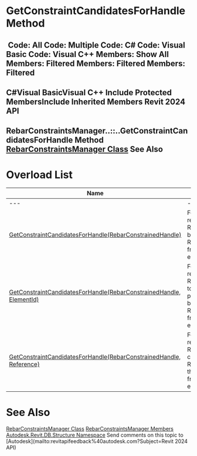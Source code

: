 # GetConstraintCandidatesForHandle Method

﻿
 Code: All Code: Multiple Code: C# Code: Visual Basic Code: Visual C++  Members: Show All Members: Filtered Members: Filtered Members: Filtered   
---  
C#Visual BasicVisual C++
Include Protected MembersInclude Inherited Members
Revit 2024 API  
---  
RebarConstraintsManager..::..GetConstraintCandidatesForHandle Method   
[RebarConstraintsManager Class](32fe1ec6-ddb3-feac-f18c-8683b054f639.md "RebarConstraintsManager Class") See Also  
---  
# Overload List
| Name | Description |
| --- | --- |
| --- | --- | --- |
| [GetConstraintCandidatesForHandle(RebarConstrainedHandle)](5931ac8a-f3bd-ef34-970e-4327c3ce640e.md "GetConstraintCandidatesForHandle Method \(RebarConstrainedHandle\)") | For shape driven rebar returns all possible RebarConstraints that could be used for a specified RebarConstrainedHandle.For free form rebar will return an empty list. |
| [GetConstraintCandidatesForHandle(RebarConstrainedHandle, ElementId)](7fb6f4f8-a01f-b6c5-e553-08197ef55db6.md "GetConstraintCandidatesForHandle Method \(RebarConstrainedHandle, ElementId\)") | For shape driven rebar returns all possible RebarConstraints belonging to references from the provided element that could be used for a specified RebarConstrainedHandle.For free form rebar will return an empty list. |
| [GetConstraintCandidatesForHandle(RebarConstrainedHandle, Reference)](0639839a-a7a6-064d-5797-9ed609033b53.md "GetConstraintCandidatesForHandle Method \(RebarConstrainedHandle, Reference\)") | For shape driven rebar returns all possible RebarConstraints that will constrain RebarConstrainedHandle to the provided reference.For free form rebar will return an empty lists. |

# See Also
[RebarConstraintsManager Class](32fe1ec6-ddb3-feac-f18c-8683b054f639.md "RebarConstraintsManager Class")
[RebarConstraintsManager Members](f7a35cff-36f7-9098-7876-a77966ee8a7f.md "RebarConstraintsManager Members")
[Autodesk.Revit.DB.Structure Namespace](d586b341-f687-9d90-e96d-255806b7d4fc.md "Autodesk.Revit.DB.Structure Namespace")
Send comments on this topic to [Autodesk](mailto:revitapifeedback%40autodesk.com?Subject=Revit 2024 API)